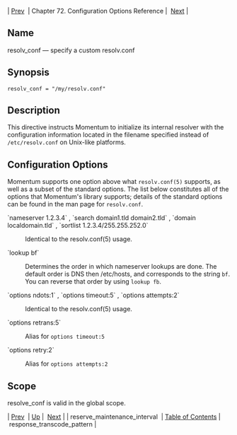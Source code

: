 | [Prev](conf.ref.reserve_maintenance_interval)  | Chapter 72. Configuration Options Reference |  [Next](conf.ref.response_transcode_pattern) |

<a name="conf.ref.resolv_conf"></a>
## Name

resolv_conf — specify a custom resolv.conf

## Synopsis

`resolv_conf = "/my/resolv.conf"`

<a name="idp26031136"></a>
## Description

This directive instructs Momentum to initialize its internal resolver with the configuration information located in the filename specified instead of `/etc/resolv.conf` on Unix-like platforms.

<a name="idp26033552"></a>
## Configuration Options

Momentum supports one option above what `resolv.conf(5)` supports, as well as a subset of the standard options. The list below constitutes all of the options that Momentum's library supports; details of the standard options can be found in the man page for `resolv.conf`.

<dl class="variablelist">

<dt>`nameserver 1.2.3.4` , `search domain1.tld domain2.tld` , `domain localdomain.tld` , `sortlist 1.2.3.4/255.255.252.0`</dt>

<dd>

Identical to the resolv.conf(5) usage.

</dd>

<dt>`lookup bf`</dt>

<dd>

Determines the order in which nameserver lookups are done. The default order is DNS then /etc/hosts, and corresponds to the string `bf`. You can reverse that order by using `lookup fb`.

</dd>

<dt>`options ndots:1` , `options timeout:5` , `options attempts:2`</dt>

<dd>

Identical to the resolv.conf(5) usage.

</dd>

<dt>`options retrans:5`</dt>

<dd>

Alias for `options timeout:5`

</dd>

<dt>`options retry:2`</dt>

<dd>

Alias for `options attempts:2`

</dd>

</dl>

<a name="idp26054720"></a>
## Scope

resolve_conf is valid in the global scope.

| [Prev](conf.ref.reserve_maintenance_interval)  | [Up](config.options.ref) |  [Next](conf.ref.response_transcode_pattern) |
| reserve_maintenance_interval  | [Table of Contents](index) |  response_transcode_pattern |

